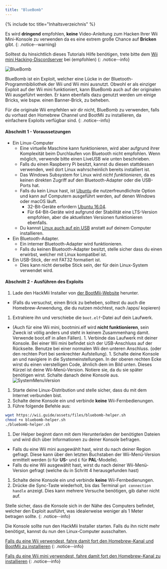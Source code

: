 ```yaml
---
title: "BlueBomb"
---
```


{% include toc title="Inhaltsverzeichnis" %}

Es wird **dringend** empfohlen, **keine** Video-Anleitung zum Hacken Ihrer Wii Mini-Konsole zu verwenden da es eine extrem große Chance auf **Bricken** gibt.
{: .notice--warning}

Solltest du hinsichtlich dieses Tutorials Hilfe benötigen, trete bitte dem [Wii mini Hacking-Discordserver](https://discord.gg/6ryxnkS) bei (empfohlen)
{: .notice--info}

![BlueBomb](/images/bluebomb.png)

BlueBomb ist ein Exploit, welcher eine Lücke in der Bluetooth-Programmbibliothek der Wii und Wii mini ausnutzt. Obwohl er als einziger Exploit auf der Wii mini funktioniert, kann BlueBomb auch auf der originalen Wii ausgeführt werden. Er kann ebenfalls dazu genutzt werden um einige Bricks, wie bspw. einen Banner-Brick, zu beheben.

Für die originale Wii empfehlen wir dir nicht, BlueBomb zu verwenden, falls du vorhast den Homebrew Channel und BootMii zu installieren, da einfachere Exploits verfügbar sind.
{: .notice--info}

#### Abschnitt 1 - Voraussetzungen
- Ein Linux-Computer
  - Eine virtuelle Maschine kann funktionieren, wird aber aufgrund ihrer Komplexität beim Durchlaufen von Bluetooth nicht empfohlen. Wenn möglich, verwende bitte einen LiveUSB wie unten beschrieben.
  - Falls du einen Raspberry Pi besitzt, kannst du diesen stattdessen verwenden, weil dort Linux wahrscheinlich bereits installiert ist.
  - Das Windows Subsystem for Linux wird *nicht funktionieren*, da es keinen direkten Zugriff auf den Bluetooth-Adapter oder die USB-Ports hat.
  - Falls du kein Linux hast, ist [Ubuntu](https://ubuntu.com/download/desktop) die nutzerfreundlichste Option und kann auf Computern ausgeführt werden, auf denen Windows oder macOS läuft.
    - 32-Bit-Geräte erfordern [Ubuntu 16.04](http://releases.ubuntu.com/16.04/).
    - Für 64-Bit-Geräte wird aufgrund der Stabilität eine LTS-Version empfohlen, aber die aktuellsten Versionen funktionieren ebenfalls.
  - Du kannst [Linux auch auf ein USB](https://ubuntu.com/tutorials/tutorial-create-a-usb-stick-on-windows#1-overview) anstatt auf deinem Computer installieren.
- Ein Bluetooth-Adapter.
  - Ein interner Bluetooth-Adapter wird funktionieren.
  - Falls du keinen Bluetooth-Adapter besitzt, stelle sicher dass du einen erwirbst, welcher mit Linux kompatibel ist.
- Ein USB-Stick, der mit FAT32 formatiert ist.
  - Dies kann nicht derselbe Stick sein, der für dein Linux-System verwendet wird.

#### Abschnitt 2 - Ausführen des Exploits
1. Lade den HackMii Installer von [der BootMii-Website](https://bootmii.org/download/) herunter.
- (Falls du versuchst, einen Brick zu beheben, solltest du auch die Homebrew-Anwendung, die du nutzen möchtest, nach /apps/ kopieren)
1. Extrahiere ihn und verschiebe die `boot.elf`-Datei auf dein Laufwerk.
- (Auch für eine Wii mini, bootmini.elf wird **nicht funktionieren**, sein Zweck ist völlig anders und steht in keinem Zusammenhang damit. Verwende boot.elf in allen Fällen). 1. Verbinde das Laufwerk mit deiner Konsole. Bei einer Wii mini befindet sich der USB-Anschluss auf der Rückseite. Benutze bei einer normalen Wii den unteren Anschluss. (oder den rechten Port bei senkrechter Aufstellung). 1. Schalte deine Konsole an und navigiere in die Systemeinstellungen. In der oberen rechten Ecke wirst du einen vierstelligen Code, ähnlich dem im Bild unten. Dieses Kürzel ist deine Wii-Menü-Version. Notiere sie, da du sie später benötigen wirst. Schalte danach deine Konsole aus. ![SystemMenuVersion](/images/Wii/SystemMenuVersion.png)
1. Starte deine Linux-Distribution und stelle sicher, dass du mit dem Internet verbunden bist.
1. Schalte deine Konsole ein und verbinde **keine** Wii-Fernbedienungen.
1. Führe folgende Befehle aus:
```bash
wget https://wii.guide/assets/files/bluebomb-helper.sh
chmod +x bluebomb-helper.sh
./bluebomb-helper.sh
```
1. Der Helper beginnt dann mit dem Herunterladen der benötigten Dateien und wird dich über Informationen zu deiner Konsole befragen.
  - Falls du eine Wii mini ausgewählt hast, wirst du nach deiner Region gefragt. Diese kann über den letzten Buchstaben der Wii-Menü-Version ermittelt werden (`U` für **US-** und `E` für **PAL**-Modelle).
  - Falls du eine Wii ausgewählt hast, wirst du nach deiner Wii-Menü-Version gefragt (welche du in Schritt 4 herausgefunden hast)
1. Schalte deine Konsole ein und verbinde **keine** Wii-Fernbedienungen.
1. Drücke die Sync-Taste wiederholt, bis das Terminal `got connection handle` anzeigt. Dies kann mehrere Versuche benötigen, gib daher nicht auf.

Stelle sicher, dass die Konsole sich in der Nähe des Computers befindet, welcher den Exploit ausführt, was idealerweise weniger als 1 Meter betragen sollte.
{: .notice--info}

Die Konsole sollte nun den HackMii Installer starten. Falls du ihn nicht mehr benötigst, kannst du nun den Linux-Computer ausschalten.

[Falls du eine Wii verwendest, fahre damit fort den Homebrew-Kanal und BootMii zu installieren](hbc)
{: .notice--info}

[Falls du eine Wii mini verwendest, fahre damit fort den Homebrew-Kanal zu installieren](hbc-mini)
{: .notice--info}

